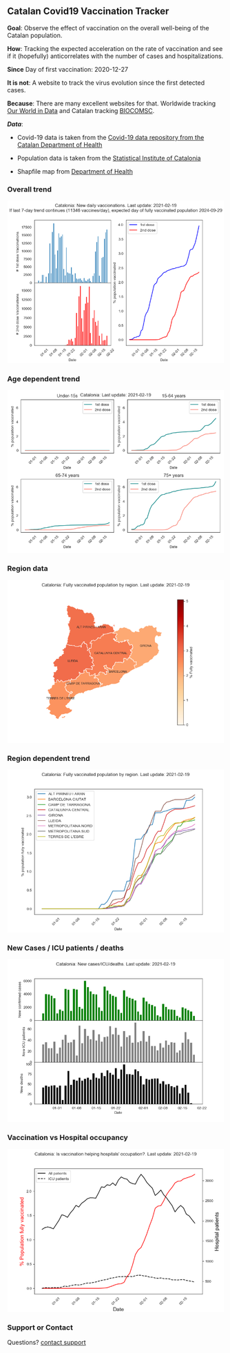 ## Catalan Covid19 Vaccination Tracker

**Goal**: Observe the effect of vaccination on the overall well-being of the Catalan population. 

**How**: Tracking the expected acceleration on the rate of vaccination and see if it (hopefully) anticorrelates with the number of cases and hospitalizations.

**Since** Day of first vaccination: 2020-12-27

**It is not**: A website to track the virus evolution since the first detected cases. 

**Because**: There are many excellent websites for that. Worldwide tracking [Our World in Data](https://ourworldindata.org/coronavirus) and Catalan tracking [BIOCOMSC](https://biocomsc.upc.edu/en/covid-19/catalonia-covid-abs-eng).

***Data***:

- Covid-19 data is taken from the [Covid-19 data repository from the Catalan Department of Health](https://dadescovid.cat/descarregues)

- Population data is taken from the [Statistical Institute of Catalonia](http://www.idescat.cat)

- Shapfile map from [Department of Health](https://salutweb.gencat.cat/ca/el_departament/estadistiques_sanitaries/cartografia/)


### Overall trend
![Plot1](https://raw.githubusercontent.com/aalibes/CatCovidTracker/main/CurrentOverallVaccinationCat.png)

### Age dependent trend
![Plot2](https://raw.githubusercontent.com/aalibes/CatCovidTracker/main/CurrentByAgeVaccinationCat.png)

### Region data
![Plot3a](https://raw.githubusercontent.com/aalibes/CatCovidTracker/main/MapCurrentRegionVaccinationCat.png)

### Region dependent trend
![Plot3](https://raw.githubusercontent.com/aalibes/CatCovidTracker/main/CurrentRegionVaccinationCat.png)

### New Cases / ICU patients / deaths
![Plot4](https://raw.githubusercontent.com/aalibes/CatCovidTracker/main/CurrentCasesICUDeathsCat.png)

### Vaccination vs Hospital occupancy
![Plot5](https://raw.githubusercontent.com/aalibes/CatCovidTracker/main/HospitalVSVaccinationCat.png)

### Support or Contact

Questions? [contact support](mailto:aalibes@gmail.com) 
